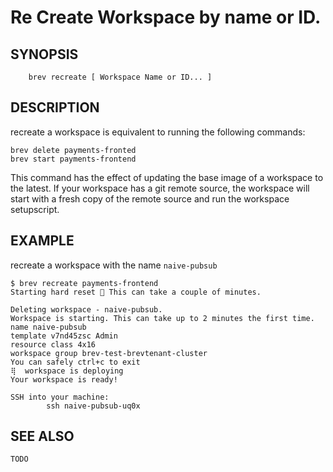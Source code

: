 # Re Create Workspace by name or ID.

## SYNOPSIS

```
    brev recreate [ Workspace Name or ID... ]
```

## DESCRIPTION

recreate a workspace is equivalent to running the following commands:

```
brev delete payments-fronted
brev start payments-frontend
```

This command has the effect of updating the base image of a workspace to the
latest. If your workspace has a git remote source, the workspace will start
with a fresh copy of the remote source and run the workspace setupscript.

## EXAMPLE

recreate a workspace with the name `naive-pubsub`

```
$ brev recreate payments-frontend
Starting hard reset 🤙 This can take a couple of minutes.

Deleting workspace - naive-pubsub.
Workspace is starting. This can take up to 2 minutes the first time.
name naive-pubsub
template v7nd45zsc Admin
resource class 4x16
workspace group brev-test-brevtenant-cluster
You can safely ctrl+c to exit
⢿  workspace is deploying
Your workspace is ready!

SSH into your machine:
        ssh naive-pubsub-uq0x
```

## SEE ALSO

    TODO
